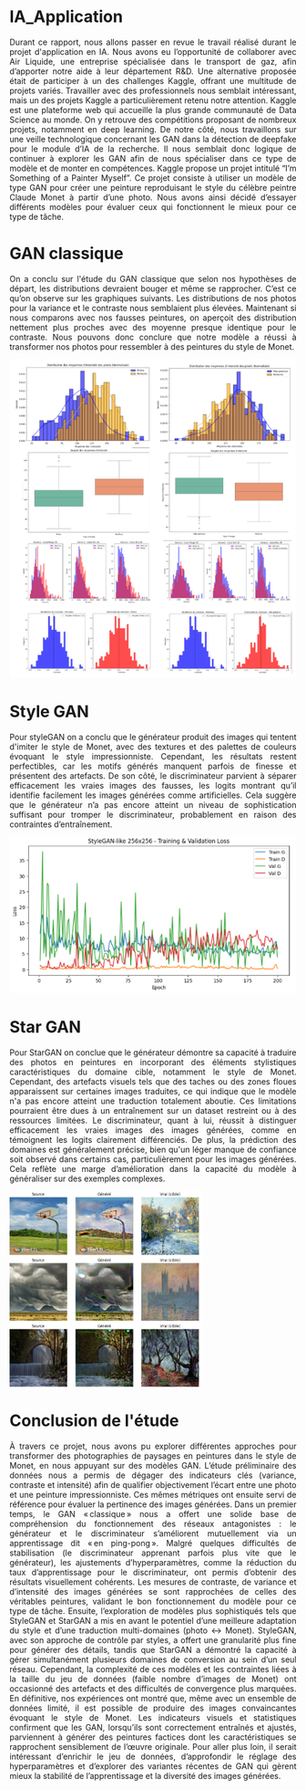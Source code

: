 # IA_Application

<p align="justify">
Durant ce rapport, nous allons passer en revue le travail réalisé durant le projet d'application en IA. Nous avons eu l’opportunité de collaborer avec Air Liquide, une entreprise spécialisée dans le transport de gaz, afin d’apporter notre aide à leur département R&D. Une alternative proposée était de participer à un des challenges Kaggle, offrant une multitude de projets variés. Travailler avec des professionnels nous semblait intéressant, mais un des projets Kaggle a particulièrement retenu notre attention.
Kaggle est une plateforme web qui accueille la plus grande communauté de Data Science au monde. On y retrouve des compétitions proposant de nombreux projets, notamment en deep learning. De notre côté, nous travaillons sur une veille technologique concernant les GAN dans la détection de deepfake pour le module d’IA de la recherche. Il nous semblait donc logique de continuer à explorer les GAN afin de nous spécialiser dans ce type de modèle et de monter en compétences.
Kaggle propose un projet intitulé “I’m Something of a Painter Myself”. Ce projet consiste à utiliser un modèle de type GAN pour créer une peinture reproduisant le style du célèbre peintre Claude Monet à partir d’une photo. Nous avons ainsi décidé d’essayer différents modèles pour évaluer ceux qui fonctionnent le mieux pour ce type de tâche.
</p>

# GAN classique

<p align="justify">
On a conclu sur l'étude du GAN classique que selon nos hypothèses de départ, les distributions devraient bouger et même se rapprocher. C’est ce qu’on observe sur les graphiques suivants. Les distributions de nos photos pour la variance et le contraste nous semblaient plus élevées. Maintenant si nous comparons avec nos fausses peintures, on aperçoit des distribution nettement plus proches avec des moyenne presque identique pour le contraste. Nous pouvons donc conclure que notre modèle a réussi à transformer nos photos pour ressembler à des peintures du style de Monet.
</p>

![erreur](assets/Conclusion_GAN.png)

# Style GAN 

<p align="justify">
Pour styleGAN on a conclu que le générateur produit des images qui tentent d'imiter le style de Monet, avec des textures et des palettes de couleurs évoquant le style impressionniste. Cependant, les résultats restent perfectibles, car les motifs générés manquent parfois de finesse et présentent des artefacts. De son côté, le discriminateur parvient à séparer efficacement les vraies images des fausses, les logits montrant qu’il identifie facilement les images générées comme artificielles. Cela suggère que le générateur n’a pas encore atteint un niveau de sophistication suffisant pour tromper le discriminateur, probablement en raison des contraintes d’entraînement.
</p>

![erreur](assets/Loss_styleGAN.png)

# Star GAN 

<p align="justify">
Pour StarGAN on conclue que le générateur démontre sa capacité à traduire des photos en peintures en incorporant des éléments stylistiques caractéristiques du domaine cible, notamment le style de Monet. Cependant, des artefacts visuels tels que des taches ou des zones floues apparaissent sur certaines images traduites, ce qui indique que le modèle n'a pas encore atteint une traduction totalement aboutie. Ces limitations pourraient être dues à un entraînement sur un dataset restreint ou à des ressources limitées. Le discriminateur, quant à lui, réussit à distinguer efficacement les vraies images des images générées, comme en témoignent les logits clairement différenciés. De plus, la prédiction des domaines est généralement précise, bien qu'un léger manque de confiance soit observé dans certains cas, particulièrement pour les images générées. Cela reflète une marge d’amélioration dans la capacité du modèle à généraliser sur des exemples complexes.
</p>

![erreur](assets/Start_GAN_results.png)

# Conclusion de l'étude

<p align="justify">
À travers ce projet, nous avons pu explorer différentes approches pour transformer des photographies de paysages en peintures dans le style de Monet, en nous appuyant sur des modèles GAN. L’étude préliminaire des données nous a permis de dégager des indicateurs clés (variance, contraste et intensité) afin de qualifier objectivement l’écart entre une photo et une peinture impressionniste. Ces mêmes métriques ont ensuite servi de référence pour évaluer la pertinence des images générées.
Dans un premier temps, le GAN « classique » nous a offert une solide base de compréhension du fonctionnement des réseaux antagonistes : le générateur et le discriminateur s’améliorent mutuellement via un apprentissage dit « en ping-pong ». Malgré quelques difficultés de stabilisation (le discriminateur apprenant parfois plus vite que le générateur), les ajustements d’hyperparamètres, comme la réduction du taux d’apprentissage pour le discriminateur, ont permis d’obtenir des résultats visuellement cohérents. Les mesures de contraste, de variance et d’intensité des images générées se sont rapprochées de celles des véritables peintures, validant le bon fonctionnement du modèle pour ce type de tâche.
Ensuite, l’exploration de modèles plus sophistiqués tels que StyleGAN et StarGAN a mis en avant le potentiel d’une meilleure adaptation du style et d’une traduction multi-domaines (photo ↔ Monet). StyleGAN, avec son approche de contrôle par styles, a offert une granularité plus fine pour générer des détails, tandis que StarGAN a démontré la capacité à gérer simultanément plusieurs domaines de conversion au sein d’un seul réseau. Cependant, la complexité de ces modèles et les contraintes liées à la taille du jeu de données (faible nombre d’images de Monet) ont occasionné des artefacts et des difficultés de convergence plus marquées.
En définitive, nos expériences ont montré que, même avec un ensemble de données limité, il est possible de produire des images convaincantes évoquant le style de Monet. Les indicateurs visuels et statistiques confirment que les GAN, lorsqu’ils sont correctement entraînés et ajustés, parviennent à générer des peintures factices dont les caractéristiques se rapprochent sensiblement de l’œuvre originale. Pour aller plus loin, il serait intéressant d’enrichir le jeu de données, d’approfondir le réglage des hyperparamètres et d’explorer des variantes récentes de GAN qui gèrent mieux la stabilité de l’apprentissage et la diversité des images générées.
</p>
